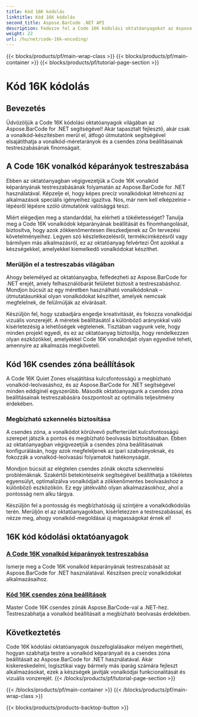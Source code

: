 ```yaml
---
title: Kód 16K kódolás
linktitle: Kód 16K kódolás
second_title: Aspose.BarCode .NET API
description: Fedezze fel a Code 16K kódolási oktatóanyagokat az Aspose.BarCode for .NET segítségével. Testreszabhatja a vonalkód képarányát és a csendes zóna beállításait a precíz, megbízható beolvasás érdekében az alkalmazásokban.
weight: 22
url: /hu/net/code-16k-encoding/
---
```


{{< blocks/products/pf/main-wrap-class >}}
{{< blocks/products/pf/main-container >}}
{{< blocks/products/pf/tutorial-page-section >}}

# Kód 16K kódolás


## Bevezetés

Üdvözöljük a Code 16K kódolási oktatóanyagok világában az Aspose.BarCode for .NET segítségével! Akár tapasztalt fejlesztő, akár csak a vonalkód-készítésben merül el, átfogó útmutatónk segítségével elsajátíthatja a vonalkód-méretarányok és a csendes zóna beállításainak testreszabásának finomságait.

## A Code 16K vonalkód képarányok testreszabása

Ebben az oktatóanyagban végigvezetjük a Code 16K vonalkód képarányának testreszabásának folyamatán az Aspose.BarCode for .NET használatával. Képzelje el, hogy képes precíz vonalkódokat létrehozni az alkalmazások speciális igényeihez igazítva. Nos, már nem kell elképzelnie – lépésről lépésre szóló útmutatónk valósággá teszi.

Miért elégedjen meg a standarddal, ha elérheti a tökéletességet? Tanulja meg a Code 16K vonalkódok képarányának beállítását és finomhangolását, biztosítva, hogy azok zökkenőmentesen illeszkedjenek az Ön tervezési követelményeihez. Legyen szó készletkezelésről, termékcímkézésről vagy bármilyen más alkalmazásról, ez az oktatóanyag felvértezi Önt azokkal a készségekkel, amelyekkel kiemelkedő vonalkódokat készíthet.

### Merüljön el a testreszabás világában

Ahogy belemélyed az oktatóanyagba, felfedezheti az Aspose.BarCode for .NET erejét, amely felhasználóbarát felületet biztosít a testreszabáshoz. Mondjon búcsút az egy méretben használható vonalkódoknak – útmutatásunkkal olyan vonalkódokat készíthet, amelyek nemcsak megfelelnek, de felülmúlják az elvárásait.

Készüljön fel, hogy szabadjára engedje kreativitását, és fokozza vonalkódjai vizuális vonzerejét. A méretek beállításától a különböző arányokkal való kísérletezésig a lehetőségek végtelenek. Tisztában vagyunk vele, hogy minden projekt egyedi, és ez az oktatóanyag biztosítja, hogy rendelkezzen olyan eszközökkel, amelyekkel Code 16K vonalkódjait olyan egyedivé teheti, amennyire az alkalmazás megköveteli.

## Kód 16K csendes zóna beállítások

A Code 16K Quiet Zones elsajátítása kulcsfontosságú a megbízható vonalkód-leolvasáshoz, és az Aspose.BarCode for .NET segítségével minden eddiginél egyszerűbb. Második oktatóanyagunk a csendes zóna beállításainak testreszabására összpontosít az optimális teljesítmény érdekében.

### Megbízható szkennelés biztosítása

A csendes zóna, a vonalkódot körülvevő pufferterület kulcsfontosságú szerepet játszik a pontos és megbízható beolvasás biztosításában. Ebben az oktatóanyagban végigvezetjük a csendes zóna beállításainak konfigurálásán, hogy azok megfeleljenek az ipari szabványoknak, és fokozzák a vonalkód-leolvasási folyamatok hatékonyságát.

Mondjon búcsút az elégtelen csendes zónák okozta szkennelési problémáknak. Szakértői betekintéseink segítségével beállíthatja a tökéletes egyensúlyt, optimalizálva vonalkódjait a zökkenőmentes beolvasáshoz a különböző eszközökön. Ez egy játékváltó olyan alkalmazásokhoz, ahol a pontosság nem alku tárgya.

Készüljön fel a pontosság és megbízhatóság új szintjére a vonalkódkódolás terén. Merüljön el az oktatóanyagokban, kísérletezzen a testreszabással, és nézze meg, ahogy vonalkód-megoldásai új magasságokat érnek el!
## 16K kód kódolási oktatóanyagok
### [A Code 16K vonalkód képarányok testreszabása](./code-16k-aspect-ratio-customization/)
Ismerje meg a Code 16K vonalkód képarányának testreszabását az Aspose.BarCode for .NET használatával. Készítsen precíz vonalkódokat alkalmazásaihoz.
### [Kód 16K csendes zóna beállítások](./code-16k-quiet-zone-settings/)
Master Code 16K csendes zónák Aspose.BarCode-val a .NET-hez. Testreszabhatja a vonalkód beállításait a megbízható beolvasás érdekében.

## Következtetés

Code 16K kódolási oktatóanyagok összefoglalásakor mélyen megértheti, hogyan szabhatja testre a vonalkód képarányait és a csendes zóna beállításait az Aspose.BarCode for .NET használatával. Akár kiskereskedelmi, logisztikai vagy bármely más iparág számára fejleszt alkalmazásokat, ezek a készségek javítják vonalkódjai funkcionalitását és vizuális vonzerejét.
{{< /blocks/products/pf/tutorial-page-section >}}

{{< /blocks/products/pf/main-container >}}
{{< /blocks/products/pf/main-wrap-class >}}

{{< blocks/products/products-backtop-button >}}
